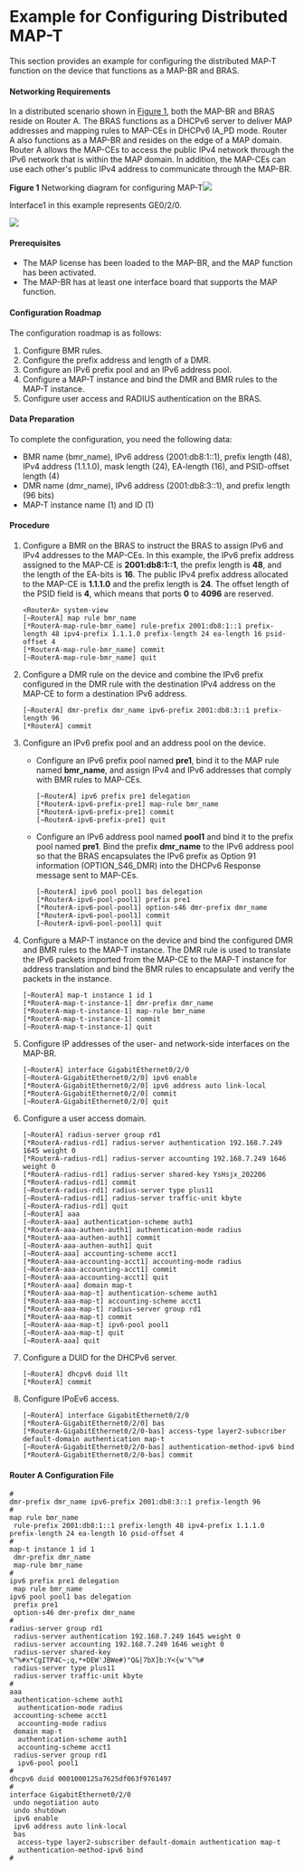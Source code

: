 Example for Configuring Distributed MAP-T
=========================================

This section provides an example for configuring the distributed MAP-T function on the device that functions as a MAP-BR and BRAS.

#### Networking Requirements

In a distributed scenario shown in [Figure 1](#EN-US_TASK_0172374848__fig_dc_ne_map_cfg_0030), both the MAP-BR and BRAS reside on Router A. The BRAS functions as a DHCPv6 server to deliver MAP addresses and mapping rules to MAP-CEs in DHCPv6 IA\_PD mode. Router A also functions as a MAP-BR and resides on the edge of a MAP domain. Router A allows the MAP-CEs to access the public IPv4 network through the IPv6 network that is within the MAP domain. In addition, the MAP-CEs can use each other's public IPv4 address to communicate through the MAP-BR.

**Figure 1** Networking diagram for configuring MAP-T![](../../../../public_sys-resources/note_3.0-en-us.png) 

Interface1 in this example represents GE0/2/0.


  
![](images/fig_dc_ne_map_cfg_0036.png)

#### Prerequisites

* The MAP license has been loaded to the MAP-BR, and the MAP function has been activated.
* The MAP-BR has at least one interface board that supports the MAP function.

#### Configuration Roadmap

The configuration roadmap is as follows:

1. Configure BMR rules.
2. Configure the prefix address and length of a DMR.
3. Configure an IPv6 prefix pool and an IPv6 address pool.
4. Configure a MAP-T instance and bind the DMR and BMR rules to the MAP-T instance.
5. Configure user access and RADIUS authentication on the BRAS.

#### Data Preparation

To complete the configuration, you need the following data:

* BMR name (bmr\_name), IPv6 address (2001:db8:1::1), prefix length (48), IPv4 address (1.1.1.0), mask length (24), EA-length (16), and PSID-offset length (4)
* DMR name (dmr\_name), IPv6 address (2001:db8:3::1), and prefix length (96 bits)
* MAP-T instance name (1) and ID (1)


#### Procedure

1. Configure a BMR on the BRAS to instruct the BRAS to assign IPv6 and IPv4 addresses to the MAP-CEs. In this example, the IPv6 prefix address assigned to the MAP-CE is **2001:db8:1::1**, the prefix length is **48**, and the length of the EA-bits is **16**. The public IPv4 prefix address allocated to the MAP-CE is **1.1.1.0** and the prefix length is **24**. The offset length of the PSID field is **4**, which means that ports **0** to **4096** are reserved.
   
   
   ```
   <RouterA> system-view
   [~RouterA] map rule bmr_name
   [*RouterA-map-rule-bmr_name] rule-prefix 2001:db8:1::1 prefix-length 48 ipv4-prefix 1.1.1.0 prefix-length 24 ea-length 16 psid-offset 4
   [*RouterA-map-rule-bmr_name] commit
   [~RouterA-map-rule-bmr_name] quit
   ```
2. Configure a DMR rule on the device and combine the IPv6 prefix configured in the DMR rule with the destination IPv4 address on the MAP-CE to form a destination IPv6 address.
   
   
   ```
   [~RouterA] dmr-prefix dmr_name ipv6-prefix 2001:db8:3::1 prefix-length 96
   [*RouterA] commit
   ```
3. Configure an IPv6 prefix pool and an address pool on the device.
   
   
   * Configure an IPv6 prefix pool named **pre1**, bind it to the MAP rule named **bmr\_name**, and assign IPv4 and IPv6 addresses that comply with BMR rules to MAP-CEs.
     ```
     [~RouterA] ipv6 prefix pre1 delegation
     [*RouterA-ipv6-prefix-pre1] map-rule bmr_name
     [*RouterA-ipv6-prefix-pre1] commit
     [~RouterA-ipv6-prefix-pre1] quit
     ```
   * Configure an IPv6 address pool named **pool1** and bind it to the prefix pool named **pre1**. Bind the prefix **dmr\_name** to the IPv6 address pool so that the BRAS encapsulates the IPv6 prefix as Option 91 information (OPTION\_S46\_DMR) into the DHCPv6 Response message sent to MAP-CEs.
     ```
     [~RouterA] ipv6 pool pool1 bas delegation
     [*RouterA-ipv6-pool-pool1] prefix pre1
     [*RouterA-ipv6-pool-pool1] option-s46 dmr-prefix dmr_name
     [*RouterA-ipv6-pool-pool1] commit
     [~RouterA-ipv6-pool-pool1] quit
     ```
4. Configure a MAP-T instance on the device and bind the configured DMR and BMR rules to the MAP-T instance. The DMR rule is used to translate the IPv6 packets imported from the MAP-CE to the MAP-T instance for address translation and bind the BMR rules to encapsulate and verify the packets in the instance.
   
   
   ```
   [~RouterA] map-t instance 1 id 1
   [*RouterA-map-t-instance-1] dmr-prefix dmr_name
   [*RouterA-map-t-instance-1] map-rule bmr_name
   [*RouterA-map-t-instance-1] commit
   [~RouterA-map-t-instance-1] quit
   ```
5. Configure IP addresses of the user- and network-side interfaces on the MAP-BR.
   
   
   ```
   [~RouterA] interface GigabitEthernet0/2/0
   [~RouterA-GigabitEthernet0/2/0] ipv6 enable
   [*RouterA-GigabitEthernet0/2/0] ipv6 address auto link-local
   [*RouterA-GigabitEthernet0/2/0] commit
   [~RouterA-GigabitEthernet0/2/0] quit
   ```
6. Configure a user access domain.
   
   
   ```
   [~RouterA] radius-server group rd1
   [*RouterA-radius-rd1] radius-server authentication 192.168.7.249 1645 weight 0
   [*RouterA-radius-rd1] radius-server accounting 192.168.7.249 1646 weight 0
   [*RouterA-radius-rd1] radius-server shared-key YsHsjx_202206
   [*RouterA-radius-rd1] commit
   [~RouterA-radius-rd1] radius-server type plus11
   [~RouterA-radius-rd1] radius-server traffic-unit kbyte
   [~RouterA-radius-rd1] quit
   [~RouterA] aaa
   [~RouterA-aaa] authentication-scheme auth1
   [*RouterA-aaa-authen-auth1] authentication-mode radius
   [*RouterA-aaa-authen-auth1] commit
   [~RouterA-aaa-authen-auth1] quit
   [~RouterA-aaa] accounting-scheme acct1
   [*RouterA-aaa-accounting-acct1] accounting-mode radius
   [~RouterA-aaa-accounting-acct1] commit
   [~RouterA-aaa-accounting-acct1] quit
   [*RouterA-aaa] domain map-t
   [*RouterA-aaa-map-t] authentication-scheme auth1
   [*RouterA-aaa-map-t] accounting-scheme acct1
   [*RouterA-aaa-map-t] radius-server group rd1
   [*RouterA-aaa-map-t] commit
   [~RouterA-aaa-map-t] ipv6-pool pool1
   [~RouterA-aaa-map-t] quit
   [~RouterA-aaa] quit
   ```
7. Configure a DUID for the DHCPv6 server.
   
   
   ```
   [~RouterA] dhcpv6 duid llt
   [*RouterA] commit
   ```
8. Configure IPoEv6 access.
   
   
   ```
   [~RouterA] interface GigabitEthernet0/2/0
   [*RouterA-GigabitEthernet0/2/0] bas
   [*RouterA-GigabitEthernet0/2/0-bas] access-type layer2-subscriber default-domain authentication map-t
   [~RouterA-GigabitEthernet0/2/0-bas] authentication-method-ipv6 bind
   [*RouterA-GigabitEthernet0/2/0-bas] commit
   ```

#### Router A Configuration File

```
#
dmr-prefix dmr_name ipv6-prefix 2001:db8:3::1 prefix-length 96
#
map rule bmr_name
 rule-prefix 2001:db8:1::1 prefix-length 48 ipv4-prefix 1.1.1.0 prefix-length 24 ea-length 16 psid-offset 4
#
map-t instance 1 id 1
 dmr-prefix dmr_name
 map-rule bmr_name
#
ipv6 prefix pre1 delegation
 map rule bmr_name
ipv6 pool pool1 bas delegation
 prefix pre1
 option-s46 dmr-prefix dmr_name
#
radius-server group rd1
 radius-server authentication 192.168.7.249 1645 weight 0
 radius-server accounting 192.168.7.249 1646 weight 0
 radius-server shared-key %^%#x*CgITP4C~;q,*+DEW'JBWe#)"Q&|7bX]b:Y<{w'%^%#
 radius-server type plus11
 radius-server traffic-unit kbyte
#
aaa
 authentication-scheme auth1
  authentication-mode radius
 accounting-scheme acct1
  accounting-mode radius
 domain map-t
  authentication-scheme auth1
  accounting-scheme acct1
 radius-server group rd1
  ipv6-pool pool1
#
dhcpv6 duid 0001000125a7625df063f9761497
#
interface GigabitEthernet0/2/0
 undo negotiation auto
 undo shutdown
 ipv6 enable
 ipv6 address auto link-local
 bas
  access-type layer2-subscriber default-domain authentication map-t
  authentication-method-ipv6 bind
#
```
